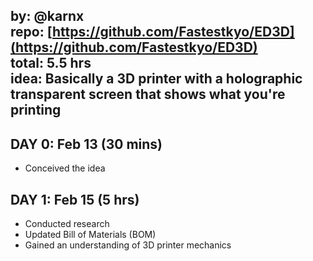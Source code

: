 by: @karnx  
repo: [https://github.com/Fastestkyo/ED3D](https://github.com/Fastestkyo/ED3D)  
total: 5.5 hrs  
idea: Basically a 3D printer with a holographic transparent screen that shows what you're printing
---

## DAY 0: Feb 13 (30 mins)
- Conceived the idea

## DAY 1: Feb 15 (5 hrs)
- Conducted research
- Updated Bill of Materials (BOM)
- Gained an understanding of 3D printer mechanics
